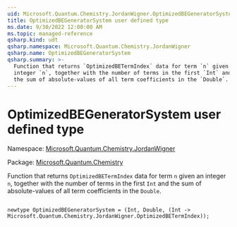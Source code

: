 ```yaml
---
uid: Microsoft.Quantum.Chemistry.JordanWigner.OptimizedBEGeneratorSystem
title: OptimizedBEGeneratorSystem user defined type
ms.date: 9/30/2022 12:00:00 AM
ms.topic: managed-reference
qsharp.kind: udt
qsharp.namespace: Microsoft.Quantum.Chemistry.JordanWigner
qsharp.name: OptimizedBEGeneratorSystem
qsharp.summary: >-
  Function that returns `OptimizedBETermIndex` data for term `n` given an
  integer `n`, together with the number of terms in the first `Int` and
  the sum of absolute-values of all term coefficients in the `Double`.
---
```


# OptimizedBEGeneratorSystem user defined type

Namespace: [Microsoft.Quantum.Chemistry.JordanWigner](xref:Microsoft.Quantum.Chemistry.JordanWigner)

Package: [Microsoft.Quantum.Chemistry](https://nuget.org/packages/Microsoft.Quantum.Chemistry)


Function that returns `OptimizedBETermIndex` data for term `n` given aninteger `n`, together with the number of terms in the first `Int` andthe sum of absolute-values of all term coefficients in the `Double`.

```qsharp

newtype OptimizedBEGeneratorSystem = (Int, Double, (Int -> Microsoft.Quantum.Chemistry.JordanWigner.OptimizedBETermIndex));
```

